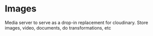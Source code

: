 Images
======

Media server to serve as a drop-in replacement for cloudinary.
Store images, video, documents, do transformations, etc
